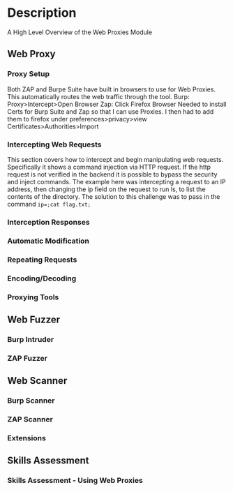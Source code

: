 # Description

A High Level Overview of the Web Proxies Module

## Web Proxy

### Proxy Setup

Both ZAP and Burpe Suite have built in browsers to use for Web Proxies. This automatically routes the web traffic through the tool. Burp: Proxy>Intercept>Open Browser Zap: Click Firefox Browser
Needed to install Certs for Burp Suite and Zap so that I can use Proxies. I then had to add them to firefox under preferences>privacy>view Certificates>Authorities>Import

### Intercepting Web Requests

This section covers how to intercept and begin manipulating web requests. Specifically it shows a command injection via HTTP request. If the http request is not verified in the backend it is possible to bypass the security and inject commands. The example here was intercepting a request to an IP address, then changing the ip field on the request to run ls, to list the contents of the directory. The solution to this challenge was to pass in the command `ip=;cat flag.txt;`

### Interception Responses

### Automatic Modification

### Repeating Requests

### Encoding/Decoding

### Proxying Tools

## Web Fuzzer

### Burp Intruder

### ZAP Fuzzer

## Web Scanner

### Burp Scanner

### ZAP Scanner

### Extensions

## Skills Assessment

### Skills Assessment - Using Web Proxies
